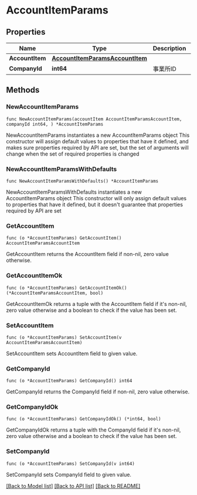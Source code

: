 # AccountItemParams

## Properties

Name | Type | Description | Notes
------------ | ------------- | ------------- | -------------
**AccountItem** | [**AccountItemParamsAccountItem**](AccountItemParamsAccountItem.md) |  | 
**CompanyId** | **int64** | 事業所ID | 

## Methods

### NewAccountItemParams

`func NewAccountItemParams(accountItem AccountItemParamsAccountItem, companyId int64, ) *AccountItemParams`

NewAccountItemParams instantiates a new AccountItemParams object
This constructor will assign default values to properties that have it defined,
and makes sure properties required by API are set, but the set of arguments
will change when the set of required properties is changed

### NewAccountItemParamsWithDefaults

`func NewAccountItemParamsWithDefaults() *AccountItemParams`

NewAccountItemParamsWithDefaults instantiates a new AccountItemParams object
This constructor will only assign default values to properties that have it defined,
but it doesn't guarantee that properties required by API are set

### GetAccountItem

`func (o *AccountItemParams) GetAccountItem() AccountItemParamsAccountItem`

GetAccountItem returns the AccountItem field if non-nil, zero value otherwise.

### GetAccountItemOk

`func (o *AccountItemParams) GetAccountItemOk() (*AccountItemParamsAccountItem, bool)`

GetAccountItemOk returns a tuple with the AccountItem field if it's non-nil, zero value otherwise
and a boolean to check if the value has been set.

### SetAccountItem

`func (o *AccountItemParams) SetAccountItem(v AccountItemParamsAccountItem)`

SetAccountItem sets AccountItem field to given value.


### GetCompanyId

`func (o *AccountItemParams) GetCompanyId() int64`

GetCompanyId returns the CompanyId field if non-nil, zero value otherwise.

### GetCompanyIdOk

`func (o *AccountItemParams) GetCompanyIdOk() (*int64, bool)`

GetCompanyIdOk returns a tuple with the CompanyId field if it's non-nil, zero value otherwise
and a boolean to check if the value has been set.

### SetCompanyId

`func (o *AccountItemParams) SetCompanyId(v int64)`

SetCompanyId sets CompanyId field to given value.



[[Back to Model list]](../README.md#documentation-for-models) [[Back to API list]](../README.md#documentation-for-api-endpoints) [[Back to README]](../README.md)


